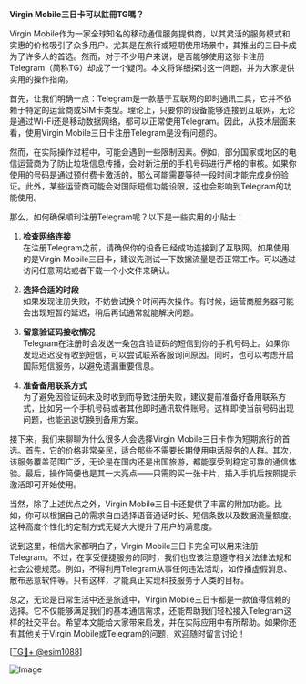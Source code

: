 **Virgin Mobile三日卡可以註冊TG嗎？**

Virgin Mobile作为一家全球知名的移动通信服务提供商，以其灵活的服务模式和实惠的价格吸引了众多用户。尤其是在旅行或短期使用场景中，其推出的三日卡成为了许多人的首选。然而，对于不少用户来说，是否能够使用这张卡注册Telegram（简称TG）却成了一个疑问。本文将详细探讨这一问题，并为大家提供实用的操作指南。

首先，让我们明确一点：Telegram是一款基于互联网的即时通讯工具，它并不依赖于特定的运营商或SIM卡类型。理论上，只要你的设备能够连接到互联网，无论是通过Wi-Fi还是移动数据网络，都可以正常使用Telegram。因此，从技术层面来看，使用Virgin Mobile三日卡注册Telegram是没有问题的。

然而，在实际操作过程中，可能会遇到一些限制因素。例如，部分国家或地区的电信运营商为了防止垃圾信息传播，会对新注册的手机号码进行严格的审核。如果你使用的号码是通过预付费卡激活的，那么可能需要等待一段时间才能完成身份验证。此外，某些运营商可能会对国际短信功能设限，这也会影响到Telegram的功能使用。

那么，如何确保顺利注册Telegram呢？以下是一些实用的小贴士：

1. **检查网络连接**  
   在注册Telegram之前，请确保你的设备已经成功连接到了互联网。如果使用的是Virgin Mobile三日卡，建议先测试一下数据流量是否正常工作。可以通过访问任意网站或者下载一个小文件来确认。

2. **选择合适的时段**  
   如果发现注册失败，不妨尝试换个时间再次操作。有时候，运营商服务器可能会出现短暂的延迟，稍后再试通常就能解决问题。

3. **留意验证码接收情况**  
   Telegram在注册时会发送一条包含验证码的短信到你的手机号码上。如果你发现迟迟没有收到短信，可以尝试联系客服询问原因。同时，也可以考虑开启国际短信服务，以避免遗漏重要信息。

4. **准备备用联系方式**  
   为了避免因验证码未及时收到而导致注册失败，建议提前准备好备用联系方式，比如另一个手机号码或者其他即时通讯软件账号。这样即使当前号码出现问题，也能迅速切换到备用方案。

接下来，我们来聊聊为什么很多人会选择Virgin Mobile三日卡作为短期旅行的首选。首先，它的价格非常亲民，适合那些不需要长期使用电话服务的人群。其次，该服务覆盖范围广泛，无论是在国内还是出国旅游，都能享受到稳定可靠的通信体验。最后，操作简便也是其一大亮点——只需购买一张卡片，插入手机后按照提示激活即可开始使用。

当然，除了上述优点之外，Virgin Mobile三日卡还提供了丰富的附加功能。比如，你可以根据自己的需求自由选择语音通话时长、短信条数以及数据流量额度。这种高度个性化的定制方式无疑大大提升了用户的满意度。

说到这里，相信大家都明白了，Virgin Mobile三日卡完全可以用来注册Telegram。不过，在享受便捷服务的同时，我们也应该注意遵守相关法律法规和社会公德规范。例如，不得利用Telegram从事任何违法活动，如传播虚假消息、散布恶意软件等。只有这样，才能真正实现科技服务于人类的目标。

总之，无论是日常生活中还是旅途中，Virgin Mobile三日卡都是一款值得信赖的选择。它不仅能够满足我们的基本通信需求，还能帮助我们轻松接入Telegram这样的社交平台。希望本文能给大家带来启发，并在实际应用中有所帮助。如果你还有其他关于Virgin Mobile或Telegram的问题，欢迎随时留言讨论！

[[TG💪+ @esim1088](https://t.me/s/esim1088)]

![Image](https://i.postimg.cc/4NQfJmqS/Snipaste-2025-05-13-00-14-12.png)